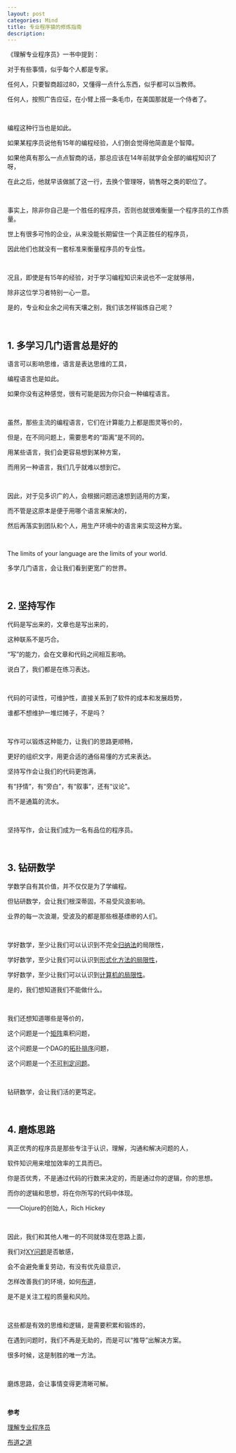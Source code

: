 ```yaml
---
layout: post
categories: Mind
title: 专业程序猿的修炼指南
description:
---
```


《理解专业程序员》一书中提到：

对于有些事情，似乎每个人都是专家。

任何人，只要智商超过80，又懂得一点什么东西，似乎都可以当教师。

任何人，按照广告应征，在小臂上搭一条毛巾，在美国那就是一个侍者了。

<br/>

编程这种行当也是如此。

如果某程序员说他有15年的编程经验，人们倒会觉得他简直是个智障。

如果他真有那么一点点智商的话，那总应该在14年前就学会全部的编程知识了呀，

在此之后，他就早该做腻了这一行，去换个管理呀，销售呀之类的职位了。

<br/>

事实上，除非你自己是一个胜任的程序员，否则也就很难衡量一个程序员的工作质量。

世上有很多可怜的企业，从来没能长期留住一个真正胜任的程序员，

因此他们也就没有一套标准来衡量程序员的专业性。

<br/>

况且，即使是有15年的经验，对于学习编程知识来说也不一定就够用，

除非这位学习者特别一心一意。

是的，专业和业余之间有天壤之别，我们该怎样锻炼自己呢？

<br/>

## **1. 多学习几门语言总是好的**

语言可以影响思维，语言是表达思维的工具，

编程语言也是如此。

如果你没有这种感觉，很有可能是因为你只会一种编程语言。

<br/>

虽然，那些主流的编程语言，它们在计算能力上都是图灵等价的，

但是，在不同问题上，需要思考的“距离”是不同的。

用某些语言，我们会更容易想到某种方案，

而用另一种语言，我们几乎就难以想到它。

<br/>

因此，对于见多识广的人，会根据问题迅速想到适用的方案，

而不管是这原本是便于用哪个语言来解决的，

然后再落实到团队和个人，用生产环境中的语言来实现这种方案。

<br/>

The limits of your language are the limits of your world.

多学几门语言，会让我们看到更宽广的世界。

<br/>

## **2. 坚持写作**

代码是写出来的，文章也是写出来的，

这种联系不是巧合。

“写”的能力，会在文章和代码之间相互影响。

说白了，我们都是在练习表达。

<br/>

代码的可读性，可维护性，直接关系到了软件的成本和发展趋势，

谁都不想维护一堆烂摊子，不是吗？

<br/>

写作可以锻炼这种能力，让我们的思路更顺畅，

更好的组织文字，用更合适的通俗易懂的方式来表达。

坚持写作会让我们的代码更饱满，

有“抒情”，有“旁白”，有“叙事”，还有“议论”。

而不是通篇的流水。

<br/>

坚持写作，会让我们成为一名有品位的程序员。

<br/>

## **3. 钻研数学**

学数学自有其价值，并不仅仅是为了学编程。

但钻研数学，会让我们根深蒂固，不易受风浪影响。

业界的每一次浪潮，受波及的都是那些根基缥缈的人们。

<br/>

学好数学，至少让我们可以认识到不完全[归纳法](https://zh.wikipedia.org/wiki/%E6%95%B0%E5%AD%A6%E5%BD%92%E7%BA%B3%E6%B3%95)的局限性，

学好数学，至少让我们可以认识到[形式化方法的局限性](https://zh.wikipedia.org/wiki/%E5%93%A5%E5%BE%B7%E5%B0%94%E4%B8%8D%E5%AE%8C%E5%A4%87%E5%AE%9A%E7%90%86)，

学好数学，至少让我们可以认识到[计算机的局限性](https://zh.wikipedia.org/wiki/%E5%81%9C%E6%9C%BA%E9%97%AE%E9%A2%98)。

是的，我们想知道我们不能做什么。

<br/>

我们还想知道哪些是等价的，

这个问题是一个[矩阵](https://zh.wikipedia.org/wiki/%E7%9F%A9%E9%98%B5)乘积问题，

这个问题是一个DAG的[拓扑排序](https://zh.wikipedia.org/wiki/%E6%8B%93%E6%92%B2%E6%8E%92%E5%BA%8F)问题，

这个问题是一个[不可判定问题](https://zh.wikipedia.org/wiki/%E4%B8%8D%E5%8F%AF%E5%88%A4%E5%AE%9A%E9%97%AE%E9%A2%98%E5%88%97%E8%A1%A8)。

<br/>

钻研数学，会让我们活的更笃定。

<br/>

## **4. 磨炼思路**

真正优秀的程序员是那些专注于认识，理解，沟通和解决问题的人，

软件知识用来增加效率的工具而已。

你是否优秀，不是通过代码的行数来决定的，而是通过你的逻辑，你的思想。

而你的逻辑和思想，将在你所写的代码中体现。

——Clojure的创始人，Rich Hickey

<br/>

因此，我们和其他人唯一的不同就体现在思路上面，

我们对[XY问题](http://coolshell.cn/articles/10804.html)是否敏感，

会不会避免重复劳动，有没有优先级意识，

怎样改善我们的环境，如何[布道](https://book.douban.com/subject/6990284/)，

是不是关注工程的质量和风险。

<br/>

这些都是有效的思维和逻辑，是需要积累和锻炼的，

在遇到问题时，我们不再是无助的，而是可以“推导”出解决方案。

很多时候，这是制胜的唯一方法。

<br/>

磨炼思路，会让事情变得更清晰可解。

<br/>

**参考**

[理解专业程序员](https://book.douban.com/subject/1866824/)

[布道之道](https://book.douban.com/subject/6990284/)